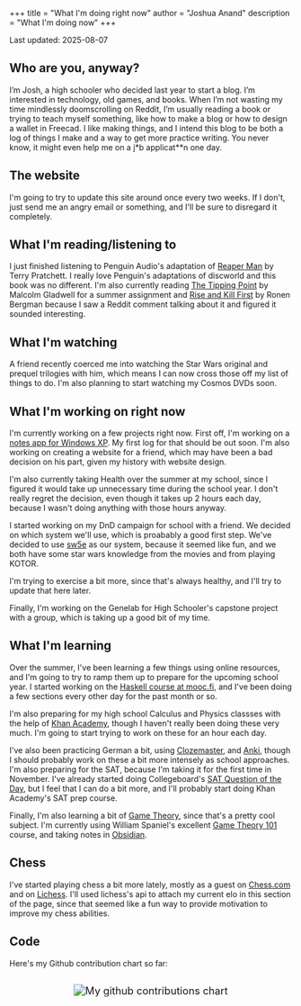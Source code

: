 +++
title = "What I'm doing right now"
author = "Joshua Anand"
description = "What I'm doing now"
+++

Last updated: 2025-08-07

## Who are you, anyway?

I’m Josh, a high schooler who decided last year to start a blog. I’m interested in technology, old games, and books. When I’m not wasting my time mindlessly doomscrolling on Reddit, I’m usually reading a book or trying to teach myself something, like how to make a blog or how to design a wallet in Freecad. I like making things, and I intend this blog to be both a log of things I make and a way to get more practice writing. You never know, it might even help me on a j*b applicat**n one day.

## The website
I'm going to try to update this site around once every two weeks. If I don't, just send me an angry email or something, and I'll be sure to disregard it completely.

## What I'm reading/listening to
I just finished listening to Penguin Audio's adaptation of [Reaper Man](https://bookwyrm.social/book/21745/s/reaper-man) by Terry Pratchett. I really love Penguin's adaptations of discworld and this book was no different. I'm also currently reading [The Tipping Point](https://bookwyrm.social/book/154/s/the-tipping-point) by Malcolm Gladwell for a summer assignment and [Rise and Kill First](https://bookwyrm.social/book/269459/s/rise-and-kill-first-the-secret-history-of-israels-targeted-assassinations) by Ronen Bergman because I saw a Reddit comment talking about it and figured it sounded interesting.

## What I'm watching
A friend recently coerced me into watching the Star Wars original and prequel trilogies with him, which means I can now cross those off my list of things to do.
I'm also planning to start watching my Cosmos DVDs soon.

## What I'm working on right now
I'm currently working on a few projects right now. First off, I'm working on a [notes app for Windows XP](/makinganotesapp1). My first log for that should be out soon. I'm also working on creating a website for a friend, which may have been a bad decision on his part, given my history with website design. 

I'm also currently taking Health over the summer at my school, since I figured it would take up unnecessary time during the school year. I don't really regret the decision, even though it takes up 2 hours each day, because I wasn't doing anything with those hours anyway.

I started working on my DnD campaign for school with a friend. We decided on which system we'll use, which is proabably a good first step. We've decided to use [sw5e](https://sw5e.com) as our system, because it seemed like fun, and we both have some star wars knowledge from the movies and from playing KOTOR.

I'm trying to exercise a bit more, since that's always healthy, and I'll try to update that here later.

Finally, I'm working on the Genelab for High Schooler's capstone project with a group, which is taking up a good bit of my time.

## What I'm learning
Over the summer, I've been learning a few things using online resources, and I'm going to try to ramp them up to prepare for the upcoming school year. I started working on the [Haskell course at mooc.fi](https://haskell.mooc.fi), and I've been doing a few sections every other day for the past month or so. 

I'm also preparing for my high school Calculus and Physics classses with the help of [Khan Academy](https://khanacademy.org), though I haven't really been doing these very much. I'm going to start trying to work on these for an hour each day. 

I've also been practicing German a bit, using [Clozemaster](https://clozemaster.com), and [Anki](https://ankiweb.net), though I should probably work on these a bit more intensely as school approaches. I'm also preparing for the SAT, because I'm taking it for the first time in November. I've already started doing Collegeboard's [SAT Question of the Day](https://qotd.collegeboard.org), but I feel that I can do a bit more, and I'll probably start doing Khan Academy's SAT prep course.

Finally, I'm also learning a bit of [Game Theory](https://en.wikipedia.org/wiki/Game_theory), since that's a pretty cool subject. I'm currently using William Spaniel's excellent [Game Theory 101](https://www.youtube.com/playlist?list=PLKI1h_nAkaQoDzI4xDIXzx6U2ergFmedo) course, and taking notes in [Obsidian](https://obsidian.md).

## Chess
<div id="elo"></div>

I've started playing chess a bit more lately, mostly as a guest on [Chess.com](https://chess.com) and on [Lichess](https://lichess.org). I'll used lichess's api to attach my current elo in this section of the page, since that seemed like a fun way to provide motivation to improve my chess abilities.

## Code
Here's my Github contribution chart so far:
<br>
<br>

<center><img style = "scale: 1.3" class = "contrib-chart" src="http://ghchart.rshah.org/readabilityLOL" alt="My github contributions chart"></center>







<!-- js goes below -->

<script>
let elo_container = document.getElementById("elo")
let wca_container = document.getElementById("wca")

//curl --location 'https://raw.githubusercontent.com/robiningelbrecht/wca-rest-api/master/api/persons.json'
async function getData() {
  const url = 'https://lichess.org/api/user/JimKram';
  try {
    const response = await fetch(url);
    if (!response.ok) {
      throw new Error(`Response status: ${response.status}`);
    }

    const result = await response.json();
    return result
  } catch (error) {
    console.error(error.message);
  }
}

getData().then((promisedata) => {
  perfs = promisedata["perfs"]
  console.log(promisedata)
  elo_container.innerHTML = `
  Games played: ${perfs["bullet"]["games"]+perfs["blitz"]["games"]+perfs["rapid"]["games"]}
  <p>
  Ratings: Bullet: ${perfs["bullet"]["rating"]}, Blitz: ${perfs["blitz"]["rating"]}, Rapid: ${perfs["rapid"]["rating"]}
  `

  /*
  `
<div style="border-bottom: 3px solid #ffffff; margin-bottom: 1em;">Lichess</div>
<table>
  <tr>
    <th></th>
    <th>Bullet</th>
    <th>Blitz</th>
    <th>Rapid</th>
  </tr>
  <tr>
    <th>Games</th>
    <td>${perfs["bullet"]["games"]}</td>
    <td>${perfs["blitz"]["games"]}</td>
    <td>${perfs["rapid"]["games"]}</td>
  </tr>
  <tr>
    <th>Rating</th>
    <td>${perfs["bullet"]["rating"]}</td>
    <td>${perfs["blitz"]["rating"]}</td>
    <td>${perfs["rapid"]["rating"]}</td>
  </tr>
</table>
  `
*/
})

</script>


